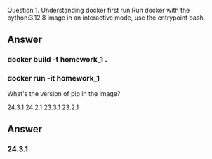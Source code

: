 Question 1. Understanding docker first run
Run docker with the python:3.12.8 image in an interactive mode, use the entrypoint bash.

## Answer
### docker build -t homework_1 .
### docker run -it homework_1


What's the version of pip in the image?

24.3.1
24.2.1
23.3.1
23.2.1

## Answer
### 24.3.1